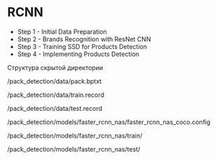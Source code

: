 # RCNN

- Step 1 - Initial Data Preparation
- Step 2 - Brands Recognition with ResNet CNN
- Step 3 - Training SSD for Products Detection
- Step 4 - Implementing Products Detection


Структура скрытой директории

/pack_detection/data/pack.bptxt

/pack_detection/data/train.record
                    
/pack_detection/data/test.record
                    
/pack_detection/models/faster_rcnn_nas/faster_rcnn_nas_coco.config
               
/pack_detection/models/faster_rcnn_nas/train/
               
/pack_detection/models/faster_rcnn_nas/test/
               

